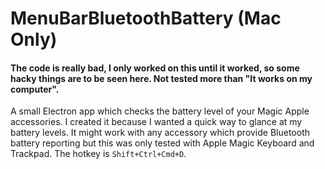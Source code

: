 # MenuBarBluetoothBattery (Mac Only)
#### The code is really bad, I only worked on this until it worked, so some hacky things are to be seen here. Not tested more than "It works on my computer".
A small Electron app which checks the battery level of your Magic Apple accessories. I created it because I wanted a quick way to glance at my battery levels. It might work with any accessory which provide Bluetooth battery reporting but this was only tested with Apple Magic Keyboard and Trackpad. The hotkey is `Shift+Ctrl+Cmd+D`.
